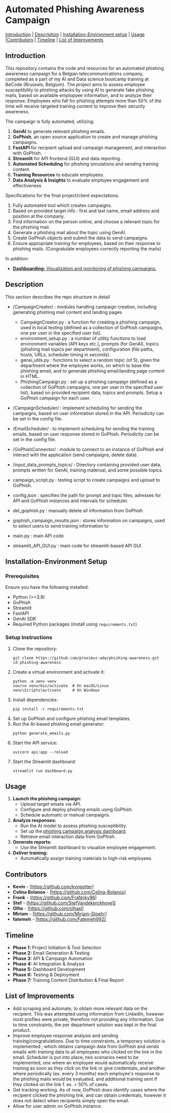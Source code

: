 # **Automated Phishing Awareness Campaign**


[Introduction](#introduction)     |     [Description](#description)     |       [Installation-Environment setup](#installation-environment-setup)    |       [Usage](#usage)    |[Contributors](#contributors)    |      [Timeline](#timeline)       |       [List of Improvements](#list-of-improvements)  

## **Introduction**

This repository contains the code and resources for an automated phishing awareness campaign for a Belgian telecommunications company, completed as a part of my AI and Data science bootcamp training at BeCode (Brussels, Belgium). The project aims to assess employee susceptibility to phishing attacks by using AI to generate fake phishing mails, based on available emplopyee information, and to analyze their response. Employees who fall for phishing attempts more than 50% of the time will receive targeted training content to improve their security awareness.

The campaign is fully automated, utilizing:
1. **GenAI** to generate relevant phishing emails.
2. **GoPhish**, an open source application to create and manage phishing campaigns.
3. **FastAPI** for recipient upload and campaign management, and interaction with GoPhish.
4. **Streamlit** for API frontend (GUI) and data reporting.
5. **Automated Scheduling** for phishing simulations and sending training content.
6. **Training Resources** to educate employees.
7. **Data Analysis & Insights** to evaluate employee engagement and effectiveness.

Specifications for the final project/client expectations:
1. Fully automated tool which creates campaigns.
2. Based on provided target info : first and last name, email address and position at the company.
3. Find information on the person online, and choose a relevant topic for the phishing mail.
4. Generate a phishing mail about the topic using GenAI.
5. Create GoPhish objects and submit the data to send campaigns.
6. Ensure appropriate training for employees, based on their response to phishing mails. (Congratulate employees correctly reporting the mails)

In addition:
- [**Dashboarding:** Visualization and monitoring of phishing campaigns.](https://github.com/Miriam-Stoehr/phishing-campaign-analysis)

## **Description**

This section describes the repo structure in detail

- /CampaignCreator/ : modules handling campaign creation, including generating phishing mail content and landing pages
   * CampaignCreator.py : a function for creating a phishing campaign, used in local testing (defined as a collection of GoPhish campaigns, one per user in the specified user list).
   * environment_setup.py : a number of utility functions to load environment variables (API keys etc.), prompts (for GenAI), topics (phishing mail topics per department), configuration (file paths, hosts, URLs, scheduler timing in seconds).
   * genai_utils.py : functions to select a random topic (of 5), given the department where the employee works, on which to base the phishing email, and to generate phishing email/landing page content in HTML.
   * PhishingCampaign.py : set up a phishing campaign (defined as a collection of GoPhish campaigns, one per user in the specified user list), based on provided recipient data, topics and prompts. Setup a GoPhish campaign for each user.

- /CampaignScheduler/ : implement scheduling for sending the campaigns, based on user information stored in the API. Periodicity can be set in the config file.
- /EmailScheduler/ : to implement scheduling for sending the training emails, based on user response stored in GoPhish. Periodicity can be set in the config file.

- /GoPhishConnector/ : module to connect to an instance of GoPhish and interact with the application (send campaigns, delete data).

- /input_data_prompts_topics/ : Directory containing provided user data, prompts written for GenAI, training materual, and some possible topics.

- campaign_script.py : testing script to create campaigns and upload to GoPhish.
- config.json : specifies the path for prompt and topic files, adresses for API and GoPhish instances and intervals for scheduler.
- del_gophish.py : manually delete all information from GoPhish
- gophish_campaign_results.json : stores information on campaigns, used to select users to send training information to

- main.py : main API code
- streamlit_API_GUI.py : main code for streamlit-based API GUI





## **Installation-Environment Setup**

### **Prerequisites**
Ensure you have the following installed:
- Python (>=3.8)
- GoPhish
- Streamlit
- FastAPI
- GenAI SDK
- Required Python packages (install using `requirements.txt`)

### **Setup Instructions**
1. Clone the repository:
   ```shell
   git clone https://github.com/proximus-ada/phishing-awareness.git
   cd phishing-awareness
   ```
2. Create a virtual environment and activate it:
   ```shell
   python -m venv venv
   source venv/bin/activate  # On macOS/Linux
   venv\Scripts\activate     # On Windows
   ```
3. Install dependencies:
   ```shell
   pip install -r requirements.txt
   ```
4. Set up GoPhish and configure phishing email templates.
5. Run the AI-based phishing email generator:
   ```shell
   python generate_emails.py
   ```
6. Start the API service:
   ```shell
   uvicorn api:app --reload
   ```
7. Start the Streamlit dashboard:
   ```shell
   streamlit run dashboard.py
   ```

## **Usage**

1. **Launch the phishing campaign:**
   - Upload target emails via API.
   - Configure and deploy phishing emails using GoPhish.
   - Schedule automatic or manual campaigns.
2. **Analyze responses:**
   - Run the AI model to assess phishing susceptibility.
   - Set up the [phishing campaign analysis dashboard](https://github.com/Miriam-Stoehr/phishing-campaign-analysis).
   - Retrieve email interaction data from GoPhish.
3. **Generate reports:**
   - Use the Streamlit dashboard to visualize employee engagement.
4. **Deliver training:**
   - Automatically assign training materials to high-risk employees.

## **Contributors**

- **Kevin** - [https://github.com/kvnpotter]
- **Celina Bolanos** - [https://github.com/Celina-Bolanos]
- **Frank** - (https://github.com/FraNnky96)
- **Stef** - [https://github.com/StefVandekerckhove1]
- **Olha** - [https://github.com/olhasl]
- **Miriam** - [https://github.com/Miriam-Stoehr]
- **fatemeh** - [https://github.com/Fatemeh992]


## **Timeline**

- **Phase 1:** Project Initiation & Tool Selection  
- **Phase 2:** Email Generation & Testing  
- **Phase 3:** API & Campaign Automation  
- **Phase 4:** AI Integration & Analysis  
- **Phase 5:** Dashboard Development  
- **Phase 6:** Testing & Deployment  
- **Phase 7:** Training Content Distribution & Final Report


## **List of Improvements**

- Add scraping and automate, to obtain more relevant data on the recipient. This was attempted using information from LinkedIn, however most profiles were private, therefore not providing any information. Due to time constraints, the per department solution was kept in the final product.
- Improve employee response analysis and sending training/congratulations. Due to time constraints, a temporary solution is implemented ; which obtains campaign data from GoPhish and sends emails with training data to all employees who clicked on the link in the email. Scheduler is put into place, two scenarios need to be implemented, one where an employee would automatically receive training as soon as they click on the link or give credentials, and another where periodically (ex. every 3 months) each employee's response to the phishing mails would be evaluated, and additional training sent if they clicked on the link f. ex. > 50% of cases.
- Get tracking working. As of now, GoPhish does identify cases where the recipient clicked the phishing link, and can obtain credentials, however it does not detect when recipients simply open the email.
- Allow for user admin on GoPhish instance.




